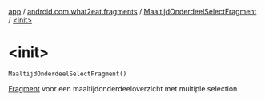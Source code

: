 [app](../../index.md) / [android.com.what2eat.fragments](../index.md) / [MaaltijdOnderdeelSelectFragment](index.md) / [&lt;init&gt;](./-init-.md)

# &lt;init&gt;

`MaaltijdOnderdeelSelectFragment()`

[Fragment](#) voor een maaltijdonderdeeloverzicht met multiple selection

